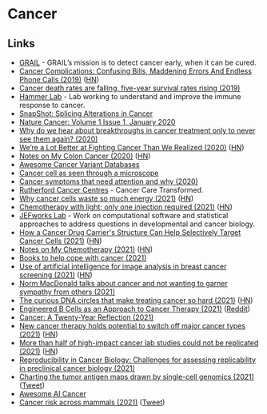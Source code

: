# Cancer

## Links

- [GRAIL](https://grail.com/) - GRAIL’s mission is to detect cancer early, when it can be cured.
- [Cancer Complications: Confusing Bills, Maddening Errors And Endless Phone Calls (2019)](https://www.npr.org/sections/health-shots/2019/02/26/696321475/cancer-complications-confusing-bills-maddening-errors-and-endless-phone-calls) ([HN](https://news.ycombinator.com/item?id=19264243))
- [Cancer death rates are falling, five-year survival rates rising (2019)](https://news.ycombinator.com/item?id=19211361)
- [Hammer Lab](http://www.hammerlab.org/) - Lab working to understand and improve the immune response to cancer.
- [SnapShot: Splicing Alterations in Cancer](https://twitter.com/EricTopol/status/1215327396380852225)
- [Nature Cancer: Volume 1 Issue 1, January 2020](https://www.nature.com/natcancer/volumes/1/issues/1)
- [Why do we hear about breakthroughs in cancer treatment only to never see them again? (2020)](https://www.reddit.com/r/askscience/comments/gzb3gy/why_do_we_hear_about_breakthroughs_in_cancer/)
- [We’re a Lot Better at Fighting Cancer Than We Realized (2020)](http://cshl.nautil.us/article/593/why-were-a-lot-better-at-fighting-cancer-than-we-realized) ([HN](https://news.ycombinator.com/item?id=24021408))
- [Notes on My Colon Cancer (2020)](https://www.charlieharrington.com/colon-cancer) ([HN](https://news.ycombinator.com/item?id=24853503))
- [Awesome Cancer Variant Databases](https://github.com/seandavi/awesome-cancer-variant-databases)
- [Cancer cell as seen through a microscope](https://twitter.com/MAG2ART/status/1330335330201956355)
- [Cancer symptoms that need attention and why (2020)](https://twitter.com/ProfKarolSikora/status/1321449802614407168)
- [Rutherford Cancer Centres](https://www.therutherford.com/) - Cancer Care Transformed.
- [Why cancer cells waste so much energy (2021)](https://news.mit.edu/2021/cancer-cells-waste-energy-0115) ([HN](https://news.ycombinator.com/item?id=25790530))
- [Chemotherapy with light; only one injection required (2021)](https://www.eurekalert.org/pub_releases/2021-01/nrco-cwl011121.php) ([HN](https://news.ycombinator.com/item?id=25881602))
- [JEFworks Lab](https://jef.works/) - Work on computational software and statistical approaches to address questions in developmental and cancer biology.
- [How a Cancer Drug Carrier's Structure Can Help Selectively Target Cancer Cells (2021)](https://www.tus.ac.jp/en/mediarelations/archive/20210126_1212.html) ([HN](https://news.ycombinator.com/item?id=25966275))
- [Notes on My Chemotherapy (2021)](https://www.charlieharrington.com/chemotherapy) ([HN](https://news.ycombinator.com/item?id=26041001))
- [Books to help cope with cancer (2021)](https://www.reddit.com/r/suggestmeabook/comments/oz4pbl/im_25_years_old_and_my_mother_is_quickly_and/)
- [Use of artificial intelligence for image analysis in breast cancer screening (2021)](https://www.bmj.com/content/374/bmj.n1872) ([HN](https://news.ycombinator.com/item?id=28394834))
- [Norm MacDonald talks about cancer and not wanting to garner sympathy from others (2021)](https://www.youtube.com/watch?v=vAp-igcRhMQ)
- [The curious DNA circles that make treating cancer so hard (2021)](https://cen.acs.org/pharmaceuticals/oncology/curious-DNA-circles-make-treating/98/i40) ([HN](https://news.ycombinator.com/item?id=28731260))
- [Engineered B Cells as an Approach to Cancer Therapy (2021)](https://www.fightaging.org/archives/2021/10/engineered-b-cells-as-an-approach-to-cancer-therapy/) ([Reddit](https://www.reddit.com/r/longevity/comments/q80fxh/engineered_b_cells_as_an_approach_to_cancer/))
- [Cancer: A Twenty-Year Reflection (2021)](https://blog.colinbreck.com/cancer-a-twenty-year-reflection/)
- [New cancer therapy holds potential to switch off major cancer types (2021)](https://www.princeton.edu/news/2021/11/29/new-cancer-therapy-yibin-kangs-lab-holds-potential-switch-major-cancer-types) ([HN](https://news.ycombinator.com/item?id=29398187))
- [More than half of high-impact cancer lab studies could not be replicated (2021)](https://www.science.org/content/article/more-half-high-impact-cancer-lab-studies-could-not-be-replicated-controversial-analysis) ([HN](https://news.ycombinator.com/item?id=29506211))
- [Reproducibility in Cancer Biology: Challenges for assessing replicability in preclinical cancer biology (2021)](https://elifesciences.org/articles/67995)
- [Charting the tumor antigen maps drawn by single-cell genomics (2021)](<https://www.cell.com/cancer-cell/fulltext/S1535-6108(21)00605-X>) ([Tweet](https://twitter.com/CalebLareau/status/1470530211737341959))
- [Awesome AI Cancer](https://github.com/cbailes/awesome-ai-cancer)
- [Cancer risk across mammals (2021)](https://www.nature.com/articles/s41586-021-04224-5) ([Tweet](https://twitter.com/BeckiLee/status/1473913388753371139))
